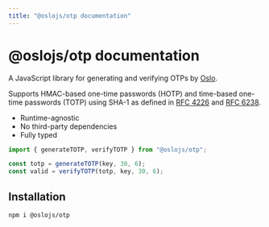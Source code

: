 ```yaml
---
title: "@oslojs/otp documentation"
---
```


# @oslojs/otp documentation

A JavaScript library for generating and verifying OTPs by [Oslo](https://oslojs.dev).

Supports HMAC-based one-time passwords (HOTP) and time-based one-time passwords (TOTP) using SHA-1 as defined in [RFC 4226](https://datatracker.ietf.org/doc/html/rfc4226) and [RFC 6238](https://datatracker.ietf.org/doc/html/rfc6238).

- Runtime-agnostic
- No third-party dependencies
- Fully typed

```ts
import { generateTOTP, verifyTOTP } from "@oslojs/otp";

const totp = generateTOTP(key, 30, 6);
const valid = verifyTOTP(totp, key, 30, 6);
```

## Installation

```
npm i @oslojs/otp
```
